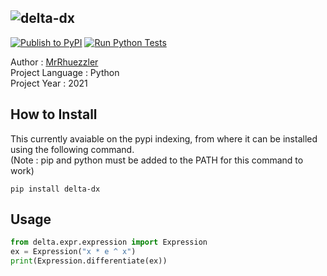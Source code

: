 ![delta-dx](https://github.com/MrRhuezzler/delta-dx/blob/main/images/d_cover.png)
---
[![Publish to PyPI](https://github.com/MrRhuezzler/delta/actions/workflows/python-publish.yml/badge.svg)](https://github.com/MrRhuezzler/delta/actions/workflows/python-publish.yml)
[![Run Python Tests](https://github.com/MrRhuezzler/delta/actions/workflows/pytest_actions.yml/badge.svg)](https://github.com/MrRhuezzler/delta/actions/workflows/pytest_actions.yml)  

Author           : [MrRhuezzler](https://github.com/MrRhuezzler)  
Project Language : Python  
Project Year     : 2021  

## How to Install
This currently avaiable on the pypi indexing, from where it can be installed  using the following command.  
(Note : pip and python must be added to the PATH for this command to work)
```
pip install delta-dx
```
## Usage

```python
from delta.expr.expression import Expression
ex = Expression("x * e ^ x")
print(Expression.differentiate(ex))
```
